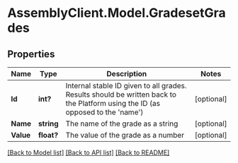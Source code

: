 # AssemblyClient.Model.GradesetGrades
## Properties

Name | Type | Description | Notes
------------ | ------------- | ------------- | -------------
**Id** | **int?** | Internal stable ID given to all grades. Results should be written back to the Platform using the ID (as opposed to the &#39;name&#39;) | [optional] 
**Name** | **string** | The name of the grade as a string | [optional] 
**Value** | **float?** | The value of the grade as a number | [optional] 

[[Back to Model list]](../README.md#documentation-for-models) [[Back to API list]](../README.md#documentation-for-api-endpoints) [[Back to README]](../README.md)

